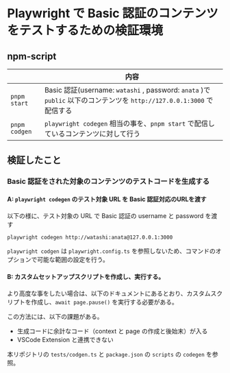 # Playwright で Basic 認証のコンテンツをテストするための検証環境

## npm-script

|               | 内容                                                                                                                  |
| ------------- | --------------------------------------------------------------------------------------------------------------------- |
| `pnpm start`  | Basic 認証(username: `watashi` , password: `anata` )で `public` 以下のコンテンツを `http://127.0.0.1:3000` で配信する |
| `pnpm codgen` | `playwright codegen` 相当の事を、`pnpm start` で配信しているコンテンツに対して行う                                    |

## 検証したこと

### Basic 認証をされた対象のコンテンツのテストコードを生成する

#### A: `playwright codegen` のテスト対象 URL を Basic 認証対応のURLを渡す

以下の様に、テスト対象の URL で Basic 認証の username と password を渡す

```sh
playwright codegen http://watashi:anata@127.0.0.1:3000
```

`playwright codgen` は `playwright.config.ts` を参照しないため、コマンドのオプションで可能な範囲の設定を行う。

#### B: カスタムセットアップスクリプトを作成し、実行する。

より高度な事をしたい場合は、以下のドキュメントにあるとおり、カスタムスクリプトを作成し、`await page.pause()` を実行する必要がある。

この方法には、以下の課題がある。

- 生成コードに余計なコード（context と page の作成と後始末）が入る
- VSCode Extension と連携できない

本リポジトリの `tests/codgen.ts` と `package.json` の `scripts` の `codegen` を参照。

